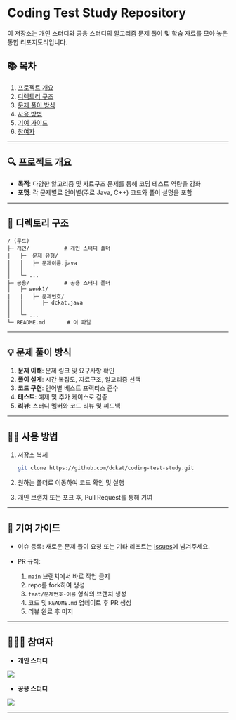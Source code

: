 # Coding Test Study Repository

이 저장소는 개인 스터디와 공용 스터디의 알고리즘 문제 풀이 및 학습 자료를 모아 놓은 통합 리포지토리입니다.

## 📚 목차

1. [프로젝트 개요](#프로젝트-개요)
2. [디렉토리 구조](#디렉토리-구조)
3. [문제 풀이 방식](#문제-풀이-방식)
4. [사용 방법](#사용-방법)
5. [기여 가이드](#기여-가이드)
6. [참여자](#참여자)

---

## 🔍 프로젝트 개요

* **목적**: 다양한 알고리즘 및 자료구조 문제를 통해 코딩 테스트 역량을 강화
* **포맷**: 각 문제별로 언어별(주로 Java, C++) 코드와 풀이 설명을 포함

---

## 📂 디렉토리 구조

```
/ (루트)
├─ 개인/           # 개인 스터디 폴더
│   ├─  문제 유형/
│   │   ├─ 문제이름.java
│   │
│   └─ ...
├─ 공용/           # 공용 스터디 폴더
│   ├─ week1/
|   |   ├─ 문제번호/
│   │      ├─ dckat.java
│   │
│   └─ ...
└─ README.md       # 이 파일
```

---

## 💡 문제 풀이 방식

1. **문제 이해**: 문제 링크 및 요구사항 확인
2. **풀이 설계**: 시간 복잡도, 자료구조, 알고리즘 선택
3. **코드 구현**: 언어별 베스트 프랙티스 준수
4. **테스트**: 예제 및 추가 케이스로 검증
5. **리뷰**: 스터디 멤버와 코드 리뷰 및 피드백

---

## 👨‍💻 사용 방법

1. 저장소 복제

   ```bash
   git clone https://github.com/dckat/coding-test-study.git
   ```
2. 원하는 폴더로 이동하여 코드 확인 및 실행
3. 개인 브랜치 또는 포크 후, Pull Request를 통해 기여

---

## 🤝 기여 가이드

* 이슈 등록: 새로운 문제 풀이 요청 또는 기타 리포트는 [Issues](https://github.com/dckat/coding-test-study/issues)에 남겨주세요.
* PR 규칙:

  1. `main` 브랜치에서 바로 작업 금지
  2. repo를 fork하여 생성
  3. `feat/문제번호-이름` 형식의 브랜치 생성
  4. 코드 및 `README.md` 업데이트 후 PR 생성
  5. 리뷰 완료 후 머지

---

## 🧑‍🤝‍🧑 참여자

* **개인 스터디**
<a href="https://github.com/dckat/coding-test-study/graphs/contributors">
  <img src="https://contrib.rocks/image?repo=dckat/coding-test-study" />
</a>
 
* **공용 스터디**

<a href="https://github.com/SSGINCStudy/coding-test-study/graphs/contributors">
  <img src="https://contrib.rocks/image?repo=SSGINCStudy/coding-test-study" />
</a>

---
